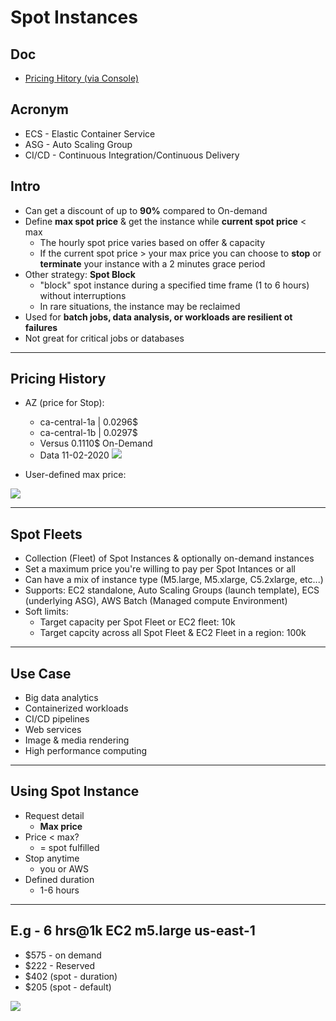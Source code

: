 # Spot Instances

## Doc
* [Pricing Hitory (via Console)](https://ca-central-1.console.aws.amazon.com/ec2sp/v1/spot/dashboard?region=ca-central-1)

## Acronym
* ECS - Elastic Container Service
* ASG - Auto Scaling Group
* CI/CD - Continuous Integration/Continuous Delivery

## Intro
* Can get a discount of up to **90%** compared to On-demand
* Define **max spot price** & get the instance while **current spot price** < max
  * The hourly spot price varies based on offer & capacity
  * If the current spot price > your max price you can choose to **stop** or **terminate** your instance with a 2 minutes grace period
* Other strategy: **Spot Block**
  * "block" spot instance during a specified time frame (1 to 6 hours) without interruptions
  * In rare situations, the instance may be reclaimed
* Used for **batch jobs, data analysis, or workloads are resilient ot failures**
* Not great for critical jobs or databases

---

## Pricing History
* AZ (price for Stop):
  * ca-central-1a | 0.0296$
  * ca-central-1b | 0.0297$ 
  * Versus 0.1110$ On-Demand
  * Data 11-02-2020
[<img src="https://i.imgur.com/TnN4eSR.png">](https://i.imgur.com/TnN4eSR.png)

* User-defined max price:

[<img src="https://i.imgur.com/dvRkAye.png">](https://i.imgur.com/dvRkAye.png)

---

## Spot Fleets
* Collection (Fleet) of Spot Instances & optionally on-demand instances
* Set a maximum price you're willing to pay per Spot Intances or all
* Can have a mix of instance type (M5.large, M5.xlarge, C5.2xlarge, etc...) 
* Supports: EC2 standalone, Auto Scaling Groups (launch template), ECS (underlying ASG), AWS Batch (Managed compute Environment)
* Soft limits:
  * Target capacity per Spot Fleet or EC2 fleet: 10k
  * Target capcity across all Spot Fleet & EC2 Fleet in a region: 100k

---

## Use Case
* Big data analytics
* Containerized workloads
* CI/CD pipelines
* Web services
* Image & media rendering
* High performance computing

---

## Using Spot Instance
* Request detail 
  * **Max price**
* Price < max?
  * = spot fulfilled
* Stop anytime 
  * you or AWS
* Defined duration
  * 1-6 hours
  
---

## E.g - 6 hrs@1k EC2 m5.large us-east-1
* $575 - on demand
* $222 - Reserved
* $402 (spot - duration)
* $205 (spot - default)

[<img src="https://i.imgur.com/MkDygZp.png">](https://i.imgur.com/MkDygZp.png)
